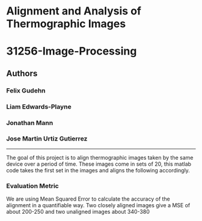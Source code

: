 # Alignment and Analysis of Thermographic Images  
# 31256-Image-Processing

## Authors
### Felix Gudehn
### Liam Edwards-Playne
### Jonathan Mann
### Jose Martin Urtiz Gutierrez

-------

The goal of this project is to align thermographic images taken by the same device over a period of time. These images come in sets of 20, this matlab code takes the first set in the images and aligns the following accordingly.

### Evaluation Metric
We are using Mean Squared Error to calculate the accuracy of the alignment in a quantifiable way.
Two closely aligned images give a MSE of about 200-250 and two unaligned images about 340-380

